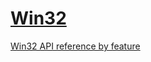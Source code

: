 # [Win32](https://learn.microsoft.com/windows/win32/)
[Win32 API reference by feature](https://docs.microsoft.com/en-us/windows/win32/apiindex/windows-api-list)